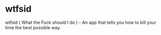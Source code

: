 # wtfsid

wtfsid ( What the Fuck should I do ) - An app that tells you how to kill your time the best possible way.

